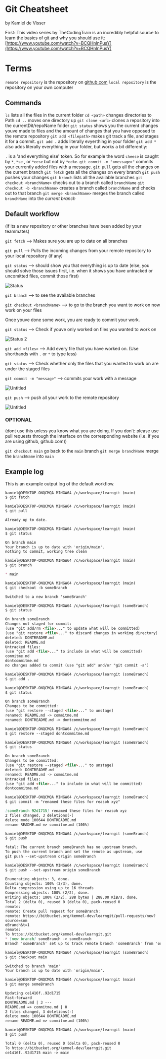 # Git Cheatsheet

by Kamiel de Visser

First: This video series by TheCodingTrain is an incredibly helpful source to learn the basics of git and why you should use it: [https://www.youtube.com/watch?v=BCQHnlnPusY](https://www.youtube.com/watch?v=BCQHnlnPusY)

# Terms

`remote repository` is the repository on [github.com](http://github.com/)
`local repository` is the repository on your own computer

## Commands

`ls` lists all the files in the current folder
`cd <path>` changes directories to Path
`cd ..` moves one directory up
`git clone <url>` clones a repository into the currentDit/repoName folder
`git status` shows you the current changes youve made to files and the amount of
changes that you have opposed to the remote repository
`git add <filepath>` makes git track a file, and stages it for a commit.
`git add .` adds literally evyerthing in your folder
`git add *` also adds literally everything in your folder, but works a bit differently: 

`.` is a 'and everything else' token. So for example the word `cheese` is caught by `*`,
`*se` , or `*eese` but not by `*eeke`.
`git commit -m "<message>"` commits your currently added files with a message.
`git pull` gets all the changes on the current branch
`git fetch` gets all the changes on every branch
`git push` pushes your changes
`git branch` lists all the available branches
`git checkout <branchName>` checks out to a branch called `branchName`
`git checkout -b <branchName>` creates a branch called `branchName` and checks out to
that branch
`git merge <branchName>` merges the branch called `branchName` into the *current branch*

## Default workflow

(if its a new repository or other branches have been added by your teammates)

`git fetch` —> Makes sure you are up to date on all branches

`git pull` —> Pulls the incoming changes from your remote repository to your local repository (if any)

`git status` —> should show you that everything is up to date (else, you should solve those issues first, i.e. when it shows you have untracked or uncomitted files, commit those first)

![Status](./images/status.png)

`git branch` —> to see the available branches

`git checkout <branchName>` —> to go to the branch you want to work on
now work on your files

Once youve done some work, you are ready to commit your work.

`git status` —> Check if youve only worked on files you wanted to work on

![Status 2](./images/status2.png)

`git add <files>` —> Add every file that you have worked on. (Use shorthands with `.` or `*`
to type less)

`git status` —> Check whether only the files that you wanted to work on are under the
staged files

`git commit -m "message"` —> commits your work with a message

![Untitled](./images/commit.png)

`git push` —> push all your work to the remote repository

![Untitled](./images/push.png)

### OPTIONAL

(dont use this unless you know what you are doing. If you don’t: please use pull requests through the interface on the corresponding website (i.e. if you are using github, github.com))

`git checkout main` go back to the `main` branch
`git merge branchName` merge the `branchName` into `main`

## Example log

This is an example output log of the default workflow.

```markdown
kamiel@DESKTOP-ONQCMQA MINGW64 /c/workspace/learngit (main)
$ git fetch

kamiel@DESKTOP-ONQCMQA MINGW64 /c/workspace/learngit (main)
$ git pull

Already up to date.

kamiel@DESKTOP-ONQCMQA MINGW64 /c/workspace/learngit (main)
$ git status

On branch main
Your branch is up to date with 'origin/main'.
nothing to commit, working tree clean

kamiel@DESKTOP-ONQCMQA MINGW64 /c/workspace/learngit (main)
$ git branch

* main

kamiel@DESKTOP-ONQCMQA MINGW64 /c/workspace/learngit (main)
$ git checkout -b someBranch

Switched to a new branch 'someBranch'

kamiel@DESKTOP-ONQCMQA MINGW64 /c/workspace/learngit (someBranch)
$ git status

On branch someBranch
Changes not staged for commit:
(use "git add/rm <file>..." to update what will be committed)
(use "git restore <file>..." to discard changes in working directory)
deleted: DONTREADME.md
deleted: README.md
Untracked files:
(use "git add <file>..." to include in what will be committed)
commitme.md
dontcommitme.md
no changes added to commit (use "git add" and/or "git commit -a")

kamiel@DESKTOP-ONQCMQA MINGW64 /c/workspace/learngit (someBranch)
$ git add .

kamiel@DESKTOP-ONQCMQA MINGW64 /c/workspace/learngit (someBranch)
$ git status

On branch someBranch
Changes to be committed:
(use "git restore --staged <file>..." to unstage)
renamed: README.md -> commitme.md
renamed: DONTREADME.md -> dontcommitme.md

kamiel@DESKTOP-ONQCMQA MINGW64 /c/workspace/learngit (someBranch)
$ git restore --staged dontcommitme.md

kamiel@DESKTOP-ONQCMQA MINGW64 /c/workspace/learngit (someBranch)
$ git status

On branch someBranch
Changes to be committed:
(use "git restore --staged <file>..." to unstage)
deleted: DONTREADME.md
renamed: README.md -> commitme.md
Untracked files:
(use "git add <file>..." to include in what will be committed)
dontcommitme.md

kamiel@DESKTOP-ONQCMQA MINGW64 /c/workspace/learngit (someBranch)
$ git commit -m "renamed these files for reasoh xyz"

[someBranch 92d1715] renamed these files for reasoh xyz
2 files changed, 3 deletions(-)
delete mode 100644 DONTREADME.md
rename README.md => commitme.md (100%)

kamiel@DESKTOP-ONQCMQA MINGW64 /c/workspace/learngit (someBranch)
$ git push

fatal: The current branch someBranch has no upstream branch.
To push the current branch and set the remote as upstream, use
git push --set-upstream origin someBranch

kamiel@DESKTOP-ONQCMQA MINGW64 /c/workspace/learngit (someBranch)
$ git push --set-upstream origin someBranch

Enumerating objects: 3, done.
Counting objects: 100% (3/3), done.
Delta compression using up to 16 threads
Compressing objects: 100% (2/2), done.
Writing objects: 100% (2/2), 288 bytes | 288.00 KiB/s, done.
Total 2 (delta 0), reused 0 (delta 0), pack-reused 0
remote:
remote: Create pull request for someBranch:
remote: https://bitbucket.org/kemmel-dev/learngit/pull-requests/new?
source=som
eBranch&t=1
remote:
To https://bitbucket.org/kemmel-dev/learngit.git
* [new branch] someBranch -> someBranch
Branch 'someBranch' set up to track remote branch 'someBranch' from 'origin'.

kamiel@DESKTOP-ONQCMQA MINGW64 /c/workspace/learngit (someBranch)
$ git checkout main

Switched to branch 'main'
Your branch is up to date with 'origin/main'.

kamiel@DESKTOP-ONQCMQA MINGW64 /c/workspace/learngit (main)
$ git merge someBranch

Updating ce1416f..92d1715
Fast-forward
DONTREADME.md | 3 ---
README.md => commitme.md | 0
2 files changed, 3 deletions(-)
delete mode 100644 DONTREADME.md
rename README.md => commitme.md (100%)

kamiel@DESKTOP-ONQCMQA MINGW64 /c/workspace/learngit (main)
$ git push

Total 0 (delta 0), reused 0 (delta 0), pack-reused 0
To https://bitbucket.org/kemmel-dev/learngit.git
ce1416f..92d1715 main -> main
```
